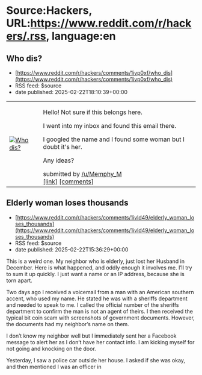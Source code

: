 # Source:Hackers, URL:https://www.reddit.com/r/hackers/.rss, language:en

## Who dis?
 - [https://www.reddit.com/r/hackers/comments/1ivp0xf/who_dis](https://www.reddit.com/r/hackers/comments/1ivp0xf/who_dis)
 - RSS feed: $source
 - date published: 2025-02-22T18:10:39+00:00

<table> <tr><td> <a href="https://www.reddit.com/r/hackers/comments/1ivp0xf/who_dis/"> <img src="https://preview.redd.it/aucinpqaeqke1.png?width=640&amp;crop=smart&amp;auto=webp&amp;s=27953de409c1206096df08eeb9b63a96a4007aa2" alt="Who dis?" title="Who dis?" /> </a> </td><td> <!-- SC_OFF --><div class="md"><p>Hello! Not sure if this belongs here.</p> <p>I went into my inbox and found this email there.</p> <p>I googled the name and I found some woman but I doubt it&#39;s her.</p> <p>Any ideas?</p> </div><!-- SC_ON --> &#32; submitted by &#32; <a href="https://www.reddit.com/user/Memphy_M"> /u/Memphy_M </a> <br/> <span><a href="https://i.redd.it/aucinpqaeqke1.png">[link]</a></span> &#32; <span><a href="https://www.reddit.com/r/hackers/comments/1ivp0xf/who_dis/">[comments]</a></span> </td></tr></table>

## Elderly woman loses thousands
 - [https://www.reddit.com/r/hackers/comments/1ivld49/elderly_woman_loses_thousands](https://www.reddit.com/r/hackers/comments/1ivld49/elderly_woman_loses_thousands)
 - RSS feed: $source
 - date published: 2025-02-22T15:36:29+00:00

<!-- SC_OFF --><div class="md"><p>This is a weird one. My neighbor who is elderly, just lost her Husband in December. Here is what happened, and oddly enough it involves me. I’ll try to sum it up quickly. I just want a name or an IP address, because she is torn apart.</p> <p>Two days ago I received a voicemail from a man with an American southern accent, who used my name. He stated he was with a sheriffs department and needed to speak to me. I called the official number of the sheriffs department to confirm the man is not an agent of theirs. I then received the typical bit coin scam with screenshots of government documents. However, the documents had my neighbor’s name on them.</p> <p>I don’t know my neighbor well but I immediately sent her a Facebook message to alert her as I don’t have her contact info. I am kicking myself for not going and knocking on the door. </p> <p>Yesterday, I saw a police car outside her house. I asked if she was okay, and then mentioned I was an officer in 

